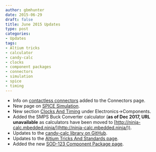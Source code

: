 ```yaml
---
author: gbmhunter
date: 2015-06-29 
draft: false
title: June 2015 Updates
type: post
categories:
- Updates
tags:
- Altium tricks
- calculator
- candy-calc
- clocks
- component packages
- connectors
- simulation
- spice
- timing
---
```


* Info on [contactless connectors](/electronics/components/connectors#contactless-connectors) added to the Connectors page.
* New page on [SPICE Simulation](/electronics/general/circuit-simulation/spice-simulation).
* New section [Clocks And Timing](/electronics/components/clocks-and-timing) under Electronics->Components.
* Added the SMPS Buck Converter calculator (**as of Dec 2017, URL unavailable** as calculators have been moved to [http://ninja-calc.mbedded.ninja/](http://ninja-calc.mbedded.ninja/)).
* Updates to the [candy-calc library on GitHub](https://github.com/gbmhunter/candy-calc).
* Updates to the [Altium Tricks And Standards page](/electronics/general/altium/altium-tricks-and-standards).
* Added the new [SOD-123 Component Package page](/pcb-design/component-packages/sod-123-component-package).

